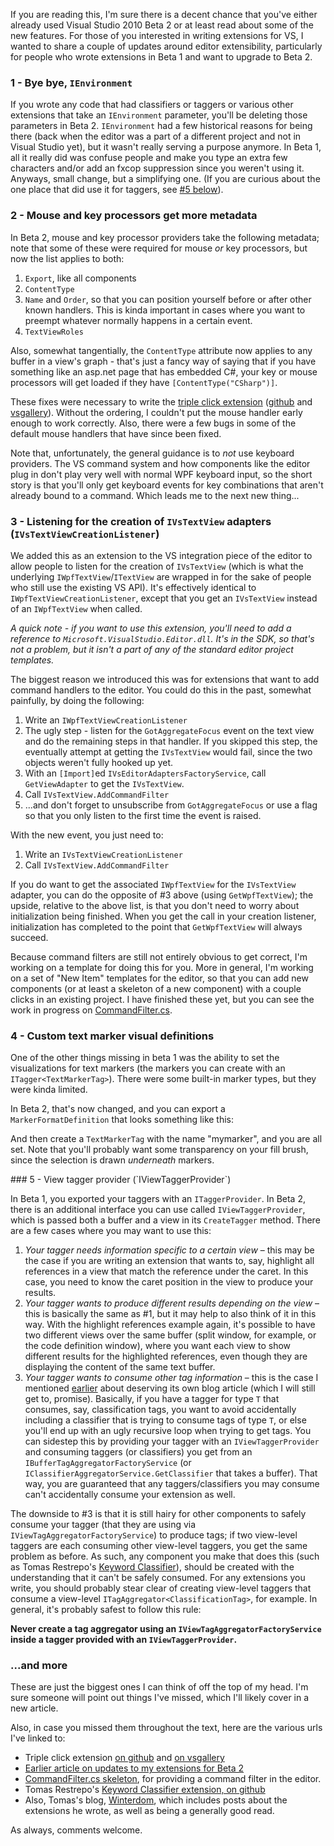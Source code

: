 <!-- What's new for extenders in Beta 2? -->

If you are reading this, I'm sure there is a decent chance that you've either already used Visual Studio 2010 Beta 2 or at least read about some of the new features.  For those of you interested in writing extensions for VS, I wanted to share a couple of updates around editor extensibility, particularly for people who wrote extensions in Beta 1 and want to upgrade to Beta 2.

### 1 - Bye bye, `IEnvironment`
If you wrote any code that had classifiers or taggers or various other extensions that take an `IEnvironment` parameter, you'll be deleting those parameters in Beta 2. `IEnvironment` had a few historical reasons for being there (back when the editor was a part of a different project and not in Visual Studio yet), but it wasn't really serving a purpose anymore.  In Beta 1, all it really did was confuse people and make you type an extra few characters and/or add an fxcop suppression since you weren't using it. Anyways, small change, but a simplifying one.  (If you are curious about the one place that did use it for taggers, see [#5 below](#viewtagger)).

### 2 - Mouse and key processors get more metadata
In Beta 2, mouse and key processor providers take the following metadata; note that some of these were required for mouse *or* key processors, but now the list applies to both:

  1. `Export`, like all components
  1. `ContentType` 
  1. `Name` and `Order`, so that you can position yourself before or after other known handlers.  This is kinda important in cases where you want to preempt whatever normally happens in a certain event.
  1. `TextViewRoles`

Also, somewhat tangentially, the `ContentType` attribute now applies to any buffer in a view's graph - that's just a fancy way of saying that if you have something like an asp.net page that has embedded C#, your key or mouse processors will get loaded if they have `[ContentType("CSharp")]`.

These fixes were necessary to write the [triple click extension][tripleclick] ([github][tcgithub] and [vsgallery][tcvsgallery]).  Without the ordering, I couldn't put the mouse handler early enough to work correctly.  Also, there were a few bugs in some of the default mouse handlers that have since been fixed.

Note that, unfortunately, the general guidance is to *not* use keyboard providers.  The VS command system and how components like the editor plug in don't play very well with normal WPF keyboard input, so the short story is that you'll only get keyboard events for key combinations that aren't already bound to a command.  Which leads me to the next new thing...

### 3 - Listening for the creation of `IVsTextView` adapters (`IVsTextViewCreationListener`)

We added this as an extension to the VS integration piece of the editor to allow people to listen for the creation of `IVsTextView` (which is what the underlying `IWpfTextView`/`ITextView` are wrapped in for the sake of people who still use the existing VS API).  It's effectively identical to `IWpfTextViewCreationListener`, except that you get an `IVsTextView` instead of an `IWpfTextView` when called.

*A quick note - if you want to use this extension, you'll need to add a reference to `Microsoft.VisualStudio.Editor.dll`.  It's in the SDK, so that's not a problem, but it isn't a part of any of the standard editor project templates.*

The biggest reason we introduced this was for extensions that want to add command handlers to the editor.  You could do this in the past, somewhat painfully, by doing the following:

  1. Write an `IWpfTextViewCreationListener`
  1. The ugly step - listen for the `GotAggregateFocus` event on the text view and do the remaining steps in that handler.  If you skipped this step, the eventually attempt at getting the `IVsTextView` would fail, since the two objects weren't fully hooked up yet.
  1. With an `[Import]`ed `IVsEditorAdaptersFactoryService`, call `GetViewAdapter` to get the `IVsTextView`.
  1. Call `IVsTextView.AddCommandFilter`
  1. ...and don't forget to unsubscribe from `GotAggregateFocus` or use a flag so that you only listen to the first time the event is raised.

With the new event, you just need to:

  1. Write an `IVsTextViewCreationListener`
  1. Call `IVsTextView.AddCommandFilter`

If you do want to get the associated `IWpfTextView` for the `IVsTextView` adapter, you can do the opposite of #3 above (using `GetWpfTextView`); the upside, relative to the above list, is that you don't need to worry about initialization being finished.  When you get the call in your creation listener, initialization has completed to the point that `GetWpfTextView` will always succeed.

Because command filters are still not entirely obvious to get correct, I'm working on a template for doing this for you.  More in general, I'm working on a set of "New Item" templates for the editor, so that you can add new components (or at least a skeleton of a new component) with a couple clicks in an existing project.  I have finished these yet, but you can see the work in progress on [CommandFilter.cs][commandfilter].

### 4 - Custom text marker visual definitions

One of the other things missing in beta 1 was the ability to set the visualizations for text markers (the markers you can create with an `ITagger<TextMarkerTag>`).  There were some built-in marker types, but they were kinda limited.

In Beta 2, that's now changed, and you can export a `MarkerFormatDefinition` that looks something like this:

<script src="http://gist.github.com/222177.js"></script>

And then create a `TextMarkerTag` with the name "mymarker", and you are all set.  Note that you'll probably want some transparency on your fill brush, since the selection is drawn *underneath* markers.

<a id="viewtagger" />
### 5 - View tagger provider (`IViewTaggerProvider`)

In Beta 1, you exported your taggers with an `ITaggerProvider`.  In Beta 2, there is an additional interface you can use called `IViewTaggerProvider`, which is passed both a buffer and a view in its `CreateTagger` method.  There are a few cases where you may want to use this:

 1. *Your tagger needs information specific to a certain view* &ndash; this may be the case if you are writing an extension that wants to, say, highlight all references in a view that match the reference under the caret.  In this case, you need to know the caret position in the view to produce your results.
 1. *Your tagger wants to produce different results depending on the view* &ndash; this is basically the same as #1, but it may help to also think of it in this way.  With the highlight references example again, it's possible to have two different views over the same buffer (split window, for example, or the code definition window), where you want each view to show different results for the highlighted references, even though they are displaying the content of the same text buffer.
 1. *Your tagger wants to consume other tag information* &ndash; this is the case I mentioned [earlier][beta2updates] about deserving its own blog article (which I will still get to, promise).  Basically, if you have a tagger for type `T` that consumes, say, classification tags, you want to avoid accidentally including a classifier that is trying to consume tags of type `T`, or else you'll end up with an ugly recursive loop when trying to get tags.  You can sidestep this by providing your tagger with an `IViewTaggerProvider` and consuming taggers (or classifiers) you get from an `IBufferTagAggregatorFactoryService` (or `IClassifierAggregatorService.GetClassifier` that takes a buffer).  That way, you are guaranteed that any taggers/classifiers you may consume can't accidentally consume your extension as well.

The downside to #3 is that it is still hairy for other components to safely consume your tagger (that they are using via `IViewTagAggregatorFactoryService`) to produce tags; if two view-level taggers are each consuming other view-level taggers, you get the same problem as before.  As such, any component you make that does this (such as Tomas Restrepo's [Keyword Classifier][keywordclassifier]), should be created with the understanding that it can't be safely consumed.  For any extensions you write, you should probably stear clear of creating view-level taggers that consume a view-level `ITagAggregator<ClassificationTag>`, for example.  In general, it's probably safest to follow this rule:

**Never create a tag aggregator using an `IViewTagAggregatorFactoryService` inside a tagger provided with an `IViewTaggerProvider`.**


### ...and more
These are just the biggest ones I can think of off the top of my head.  I'm sure someone will point out things I've missed, which I'll likely cover in a new article.

Also, in case you missed them throughout the text, here are the various urls I've linked to:

* Triple click extension [on github][tcgithub] and [on vsgallery][tcvsgallery]
* [Earlier article on updates to my extensions for Beta 2][beta2updates]
* [CommandFilter.cs skeleton][commandfilter], for providing a command filter in the editor.
* Tomas Restrepo's [Keyword Classifier extension, on github][keywordclassifier]
* Also, Tomas's blog, [Winterdom][], which includes posts about the extensions he wrote, as well as being a generally good read.

As always, comments welcome.

 [tripleclick]:http://blogs.msdn.com/noahric/archive/2009/10/19/beta-2.aspx
 [tcgithub]:http://github.com/NoahRic/TripleClick
 [tcvsgallery]:http://visualstudiogallery.msdn.microsoft.com/en-us/2bbdc70c-32f7-4b69-8cff-d8190cae0cc7
 [beta2updates]:http://blogs.msdn.com/noahric/archive/2009/10/20/updated-extensions-for-beta-2.aspx
 [commandfilter]:http://github.com/NoahRic/EditorItemTemplates/blob/master/CommandFilter.cs
 [keywordclassifier]:http://github.com/tomasr/KeywordClassifier
 [Winterdom]:http://winterdom.com/
